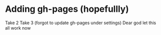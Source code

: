 # Adding gh-pages (hopefullly)
Take 2
Take 3 (forgot to update gh-pages under settings)
Dear god let this all work now

